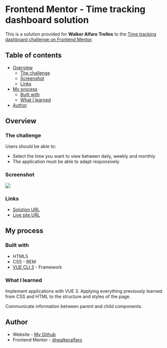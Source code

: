 # Frontend Mentor - Time tracking dashboard solution

This is a solution provided for **Walker Alfaro Trelles** to the [Time tracking dashboard challenge on Frontend Mentor](https://www.frontendmentor.io/challenges/time-tracking-dashboard-UIQ7167Jw).

## Table of contents

- [Overview](#overview)
  - [The challenge](#the-challenge)
  - [Screenshot](#screenshot)
  - [Links](#links)
- [My process](#my-process)
  - [Built with](#built-with)
  - [What I learned](#what-i-learned)
- [Author](#author)

## Overview

### The challenge

Users should be able to:

- Select the time you want to view between daily, weekly and monthly
- The application must be able to adapt responsively

### Screenshot

![](./screenshot.jpg)

### Links

- [Solution URL](https://github.com/WalkerAlfaro/time-tracking-dashboard-main)
- [Live site URL](https://walker-alfaro-time-tracking-challenge.netlify.app)

## My process

### Built with

-  HTML5
- CSS - BEM
- [VUE CLI 3](https://vuejs.org) - Framework

### What I learned

Implement applications with VUE 3. Applying everything previously learned from CSS and HTML to the structure and styles of the page. 

Communicate information between parent and child components.

## Author

- Website - [My Github](https://github.com/WalkerAlfaro)
- Frontend Mentor - [@walkeralfaro](https://www.frontendmentor.io/profile/WalkerAlfaro)

